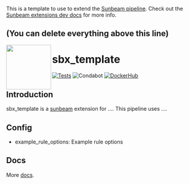 This is a template to use to extend the [Sunbeam pipeline](https://github.com/sunbeam-labs/sunbeam). Check out the [Sunbeam extensions dev docs](https://sunbeam.readthedocs.io/en/stable/dev_extensions.html) for more info.

(You can delete everything above this line)
-----------------------------------------------------------------

<img src="https://github.com/sunbeam-labs/sunbeam/blob/main/docs/images/sunbeam_logo.gif" width=120, height=120 align="left" />

# sbx_template

<!-- Badges start -->
[![Tests](https://github.com/sunbeam-labs/sbx_template/actions/workflows/tests.yml/badge.svg)](https://github.com/sunbeam-labs/sbx_template/actions/workflows/tests.yml)
![Condabot](https://img.shields.io/badge/condabot-active-purple)
[![DockerHub](https://img.shields.io/docker/pulls/sunbeamlabs/sbx_template)](https://hub.docker.com/repository/docker/sunbeamlabs/sbx_template/)
<!-- Badges end -->

## Introduction

sbx_template is a [sunbeam](https://github.com/sunbeam-labs/sunbeam) extension for .... This pipeline uses ....

## Config

  - example_rule_options: Example rule options
    
## Docs

More [docs](https://sunbeam.readthedocs.io/en/stable/extensions.html).